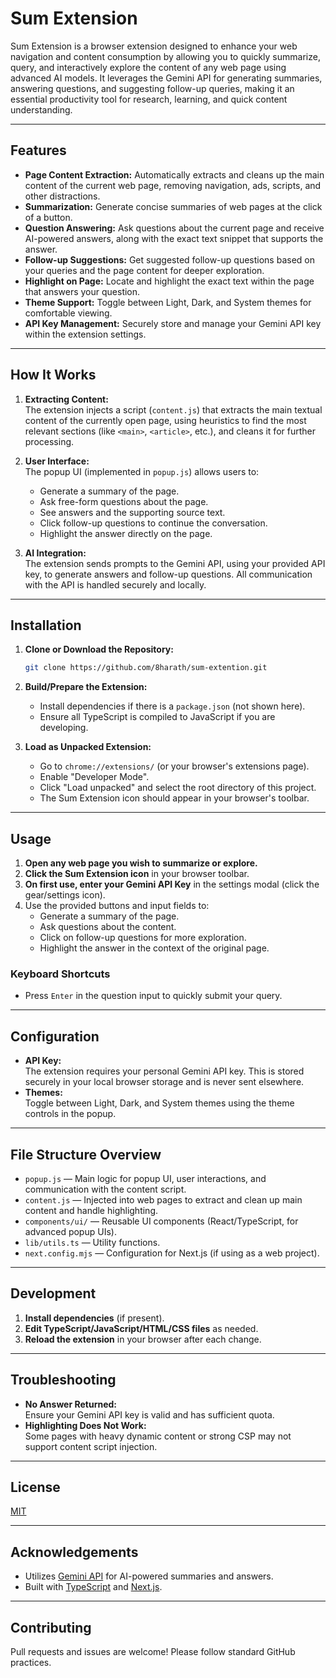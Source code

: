 # Sum Extension

Sum Extension is a browser extension designed to enhance your web navigation and content consumption by allowing you to quickly summarize, query, and interactively explore the content of any web page using advanced AI models. It leverages the Gemini API for generating summaries, answering questions, and suggesting follow-up queries, making it an essential productivity tool for research, learning, and quick content understanding.

---

## Features

- **Page Content Extraction:** Automatically extracts and cleans up the main content of the current web page, removing navigation, ads, scripts, and other distractions.
- **Summarization:** Generate concise summaries of web pages at the click of a button.
- **Question Answering:** Ask questions about the current page and receive AI-powered answers, along with the exact text snippet that supports the answer.
- **Follow-up Suggestions:** Get suggested follow-up questions based on your queries and the page content for deeper exploration.
- **Highlight on Page:** Locate and highlight the exact text within the page that answers your question.
- **Theme Support:** Toggle between Light, Dark, and System themes for comfortable viewing.
- **API Key Management:** Securely store and manage your Gemini API key within the extension settings.

---

## How It Works

1. **Extracting Content:**  
   The extension injects a script (`content.js`) that extracts the main textual content of the currently open page, using heuristics to find the most relevant sections (like `<main>`, `<article>`, etc.), and cleans it for further processing.

2. **User Interface:**  
   The popup UI (implemented in `popup.js`) allows users to:
   - Generate a summary of the page.
   - Ask free-form questions about the page.
   - See answers and the supporting source text.
   - Click follow-up questions to continue the conversation.
   - Highlight the answer directly on the page.

3. **AI Integration:**  
   The extension sends prompts to the Gemini API, using your provided API key, to generate answers and follow-up questions. All communication with the API is handled securely and locally.

---

## Installation

1. **Clone or Download the Repository:**
   ```bash
   git clone https://github.com/8harath/sum-extention.git
   ```

2. **Build/Prepare the Extension:**
   - Install dependencies if there is a `package.json` (not shown here).
   - Ensure all TypeScript is compiled to JavaScript if you are developing.

3. **Load as Unpacked Extension:**
   - Go to `chrome://extensions/` (or your browser's extensions page).
   - Enable "Developer Mode".
   - Click "Load unpacked" and select the root directory of this project.
   - The Sum Extension icon should appear in your browser's toolbar.

---

## Usage

1. **Open any web page you wish to summarize or explore.**
2. **Click the Sum Extension icon** in your browser toolbar.
3. **On first use, enter your Gemini API Key** in the settings modal (click the gear/settings icon).
4. Use the provided buttons and input fields to:
   - Generate a summary of the page.
   - Ask questions about the content.
   - Click on follow-up questions for more exploration.
   - Highlight the answer in the context of the original page.

### Keyboard Shortcuts

- Press `Enter` in the question input to quickly submit your query.

---

## Configuration

- **API Key:**  
  The extension requires your personal Gemini API key. This is stored securely in your local browser storage and is never sent elsewhere.
- **Themes:**  
  Toggle between Light, Dark, and System themes using the theme controls in the popup.

---

## File Structure Overview

- `popup.js` — Main logic for popup UI, user interactions, and communication with the content script.
- `content.js` — Injected into web pages to extract and clean up main content and handle highlighting.
- `components/ui/` — Reusable UI components (React/TypeScript, for advanced popup UIs).
- `lib/utils.ts` — Utility functions.
- `next.config.mjs` — Configuration for Next.js (if using as a web project).

---

## Development

1. **Install dependencies** (if present).
2. **Edit TypeScript/JavaScript/HTML/CSS files** as needed.
3. **Reload the extension** in your browser after each change.

---

## Troubleshooting

- **No Answer Returned:**  
  Ensure your Gemini API key is valid and has sufficient quota.
- **Highlighting Does Not Work:**  
  Some pages with heavy dynamic content or strong CSP may not support content script injection.

---

## License

[MIT](LICENSE)

---

## Acknowledgements

- Utilizes [Gemini API](https://ai.google.dev/gemini-api/docs) for AI-powered summaries and answers.
- Built with [TypeScript](https://www.typescriptlang.org/) and [Next.js](https://nextjs.org/).

---

## Contributing

Pull requests and issues are welcome! Please follow standard GitHub practices.

